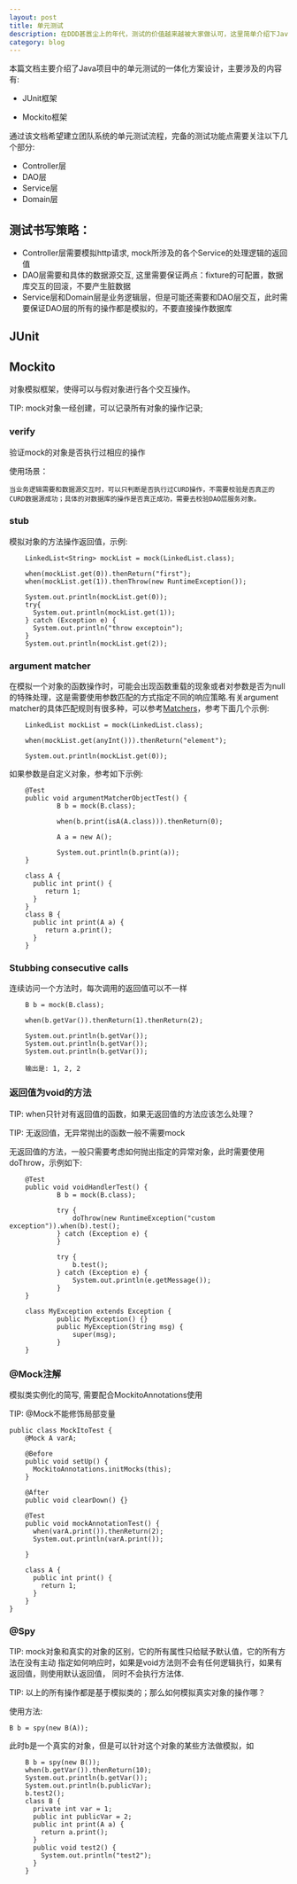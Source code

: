 ```yaml
---
layout: post
title: 单元测试
description: 在DDD甚嚣尘上的年代，测试的价值越来越被大家做认可，这里简单介绍下Java的单元测试方案
category: blog
---
```


本篇文档主要介绍了Java项目中的单元测试的一体化方案设计，主要涉及的内容有:

* JUnit框架

* Mockito框架

通过该文档希望建立团队系统的单元测试流程，完备的测试功能点需要关注以下几个部分:

* Controller层
* DAO层
* Service层
* Domain层

## 测试书写策略：

* Controller层需要模拟http请求, mock所涉及的各个Service的处理逻辑的返回值
* DAO层需要和具体的数据源交互, 这里需要保证两点：fixture的可配置，数据库交互的回滚，不要产生脏数据
* Service层和Domain层是业务逻辑层，但是可能还需要和DAO层交互，此时需要保证DAO层的所有的操作都是模拟的，不要直接操作数据库

## JUnit

## Mockito

对象模拟框架，使得可以与假对象进行各个交互操作。

TIP: mock对象一经创建，可以记录所有对象的操作记录;

### verify

验证mock的对象是否执行过相应的操作

使用场景：

```
当业务逻辑需要和数据源交互时，可以只判断是否执行过CURD操作，不需要校验是否真正的
CURD数据源成功；具体的对数据库的操作是否真正成功，需要去校验DAO层服务对象。
```

### stub

模拟对象的方法操作返回值，示例:

```
    LinkedList<String> mockList = mock(LinkedList.class);
    
    when(mockList.get(0)).thenReturn("first");
    when(mockList.get(1)).thenThrow(new RuntimeException());
    
    System.out.println(mockList.get(0));
    try{
      System.out.println(mockList.get(1));
    } catch (Exception e) {
      System.out.println("throw exceptoin");
    }
    System.out.println(mockList.get(2));
```

### argument matcher

在模拟一个对象的函数操作时，可能会出现函数重载的现象或者对参数是否为null的特殊处理，这是需要使用参数匹配的方式指定不同的响应策略.有关argument matcher的具体匹配规则有很多种，可以参考[Matchers](http://site.mockito.org/mockito/docs/current/org/mockito/Matchers.html)，参考下面几个示例:

```
    LinkedList mockList = mock(LinkedList.class);
    
    when(mockList.get(anyInt())).thenReturn("element");
    
    System.out.println(mockList.get(0));
```

如果参数是自定义对象，参考如下示例:

```
    @Test
    public void argumentMatcherObjectTest() {
            B b = mock(B.class);

            when(b.print(isA(A.class))).thenReturn(0);

            A a = new A();

            System.out.println(b.print(a));
    }

    class A {
      public int print() {
         return 1;
      }
    }
    class B {
      public int print(A a) {
         return a.print();
      }
    }
```

### Stubbing consecutive calls

连续访问一个方法时，每次调用的返回值可以不一样

```
    B b = mock(B.class);
    
    when(b.getVar()).thenReturn(1).thenReturn(2);
    
    System.out.println(b.getVar());
    System.out.println(b.getVar());
    System.out.println(b.getVar());

    输出是: 1, 2, 2
```

### 返回值为void的方法

TIP: when只针对有返回值的函数，如果无返回值的方法应该怎么处理？

TIP: 无返回值，无异常抛出的函数一般不需要mock

无返回值的方法，一般只需要考虑如何抛出指定的异常对象，此时需要使用doThrow，示例如下:

```
    @Test
    public void voidHandlerTest() {
            B b = mock(B.class);

            try {
                doThrow(new RuntimeException("custom exception")).when(b).test();
            } catch (Exception e) {
            }

            try {
                b.test();
            } catch (Exception e) {
                System.out.println(e.getMessage());
            }
    }

    class MyException extends Exception {
            public MyException() {}
            public MyException(String msg) {
                super(msg);
            }
    }
```

### @Mock注解

模拟类实例化的简写, 需要配合MockitoAnnotations使用

TIP: @Mock不能修饰局部变量

```
public class MockItoTest {
    @Mock A varA;

    @Before
    public void setUp() {
      MockitoAnnotations.initMocks(this);
    }

    @After
    public void clearDown() {}

    @Test
    public void mockAnnotationTest() {
      when(varA.print()).thenReturn(2);
      System.out.println(varA.print());

    }

    class A {
      public int print() {
        return 1;
      }
    }
}
```

### @Spy

TIP: mock对象和真实的对象的区别，它的所有属性只给赋予默认值，它的所有方法在没有主动
指定如何响应时，如果是void方法则不会有任何逻辑执行，如果有返回值，则使用默认返回值，
同时不会执行方法体.

TIP: 以上的所有操作都是基于模拟类的；那么如何模拟真实对象的操作哪？

使用方法:

```
B b = spy(new B(A));
```

此时b是一个真实的对象，但是可以针对这个对象的某些方法做模拟，如

```
    B b = spy(new B());
    when(b.getVar()).thenReturn(10);
    System.out.println(b.getVar());
    System.out.println(b.publicVar);
    b.test2();
    class B {
      private int var = 1;
      public int publicVar = 2;
      public int print(A a) {
        return a.print();
      }
      public void test2() {
        System.out.println("test2");
      }
    }
```

